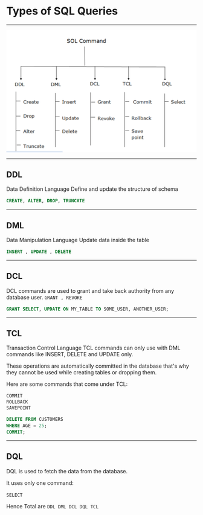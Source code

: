 # Types of SQL Queries
---
![](../../../assets/images/sql-2.png)

---

## DDL
Data Definition Language 
Define and update the structure of schema
```SQL
CREATE, ALTER, DROP, TRUNCATE
```
---

## DML 
Data Manipulation Language
Update data inside the table 
```SQL
INSERT , UPDATE , DELETE
```
---

## DCL
DCL commands are used to grant and take back authority from any database user.
`GRANT , REVOKE`
```SQL
GRANT SELECT, UPDATE ON MY_TABLE TO SOME_USER, ANOTHER_USER;  
```
---

## TCL

Transaction Control Language
TCL commands can only use with DML commands like INSERT, DELETE and UPDATE only.

These operations are automatically committed in the database that's why they cannot be used while creating tables or dropping them.

Here are some commands that come under TCL:
```
COMMIT
ROLLBACK
SAVEPOINT
```

```SQL
DELETE FROM CUSTOMERS  
WHERE AGE = 25;  
COMMIT;  
```
---

## DQL

DQL is used to fetch the data from the database.

It uses only one command:

`SELECT`


Hence Total are 
`DDL DML DCL DQL TCL`